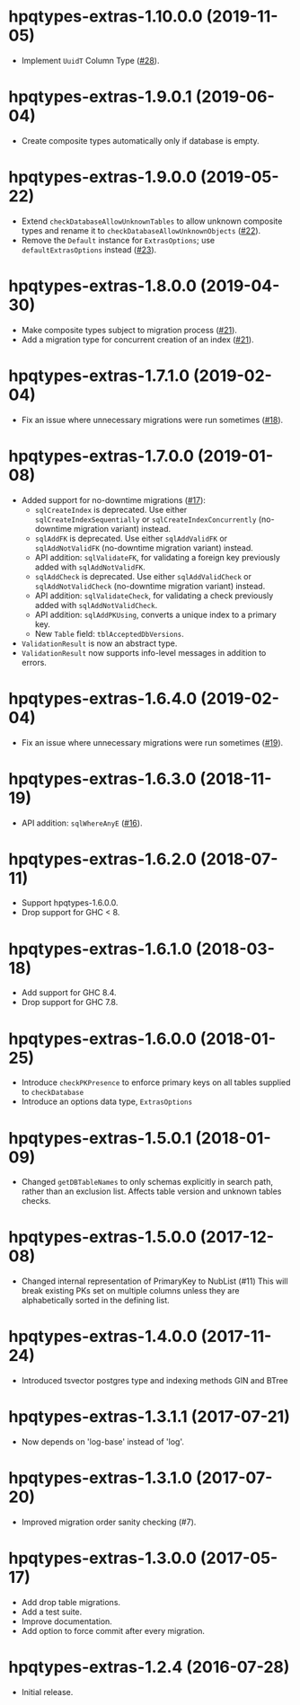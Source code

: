 # hpqtypes-extras-1.10.0.0 (2019-11-05)
* Implement `UuidT` Column Type ([#28](https://github.com/scrive/hpqtypes-extras/pull/28)).

# hpqtypes-extras-1.9.0.1 (2019-06-04)
* Create composite types automatically only if database is empty.

# hpqtypes-extras-1.9.0.0 (2019-05-22)
* Extend `checkDatabaseAllowUnknownTables` to allow unknown composite
  types and rename it to `checkDatabaseAllowUnknownObjects`
  ([#22](https://github.com/scrive/hpqtypes-extras/pull/22)).
* Remove the `Default` instance for `ExtrasOptions`; use
  `defaultExtrasOptions` instead
  ([#23](https://github.com/scrive/hpqtypes-extras/pull/23)).

# hpqtypes-extras-1.8.0.0 (2019-04-30)
* Make composite types subject to migration process
  ([#21](https://github.com/scrive/hpqtypes-extras/pull/21)).
* Add a migration type for concurrent creation of an index
  ([#21](https://github.com/scrive/hpqtypes-extras/pull/21)).

# hpqtypes-extras-1.7.1.0 (2019-02-04)
* Fix an issue where unnecessary migrations were run sometimes
  ([#18](https://github.com/scrive/hpqtypes-extras/pull/18)).

# hpqtypes-extras-1.7.0.0 (2019-01-08)
* Added support for no-downtime migrations
  ([#17](https://github.com/scrive/hpqtypes-extras/pull/17)):
    - `sqlCreateIndex` is deprecated. Use either
      `sqlCreateIndexSequentially` or `sqlCreateIndexConcurrently`
      (no-downtime migration variant) instead.
    - `sqlAddFK` is deprecated. Use either `sqlAddValidFK` or
      `sqlAddNotValidFK` (no-downtime migration variant) instead.
    - API addition: `sqlValidateFK`, for validating a foreign key
      previously added with `sqlAddNotValidFK`.
    - `sqlAddCheck` is deprecated. Use either `sqlAddValidCheck` or
      `sqlAddNotValidCheck` (no-downtime migration variant) instead.
    - API addition: `sqlValidateCheck`, for validating a check
      previously added with `sqlAddNotValidCheck`.
    - API addition: `sqlAddPKUsing`, converts a unique index to a
      primary key.
    - New `Table` field: `tblAcceptedDbVersions`.
* `ValidationResult` is now an abstract type.
* `ValidationResult` now supports info-level messages in addition to errors.

# hpqtypes-extras-1.6.4.0 (2019-02-04)
* Fix an issue where unnecessary migrations were run sometimes
  ([#19](https://github.com/scrive/hpqtypes-extras/pull/19)).

# hpqtypes-extras-1.6.3.0 (2018-11-19)
* API addition: `sqlWhereAnyE`
  ([#16](https://github.com/scrive/hpqtypes-extras/pull/16)).

# hpqtypes-extras-1.6.2.0 (2018-07-11)
* Support hpqtypes-1.6.0.0.
* Drop support for GHC < 8.

# hpqtypes-extras-1.6.1.0 (2018-03-18)
* Add support for GHC 8.4.
* Drop support for GHC 7.8.

# hpqtypes-extras-1.6.0.0 (2018-01-25)
* Introduce `checkPKPresence` to enforce primary keys on all tables supplied to `checkDatabase`
* Introduce an options data type, `ExtrasOptions`

# hpqtypes-extras-1.5.0.1 (2018-01-09)
* Changed `getDBTableNames` to only schemas explicitly in search path, rather
  than an exclusion list. Affects table version and unknown tables checks.

# hpqtypes-extras-1.5.0.0 (2017-12-08)
* Changed internal representation of PrimaryKey to NubList (#11)
  This will break existing PKs set on multiple columns unless they are
  alphabetically sorted in the defining list.

# hpqtypes-extras-1.4.0.0 (2017-11-24)
* Introduced tsvector postgres type and indexing methods GIN and BTree

# hpqtypes-extras-1.3.1.1 (2017-07-21)
* Now depends on 'log-base' instead of 'log'.

# hpqtypes-extras-1.3.1.0 (2017-07-20)
* Improved migration order sanity checking (#7).

# hpqtypes-extras-1.3.0.0 (2017-05-17)
* Add drop table migrations.
* Add a test suite.
* Improve documentation.
* Add option to force commit after every migration.

# hpqtypes-extras-1.2.4 (2016-07-28)
* Initial release.
